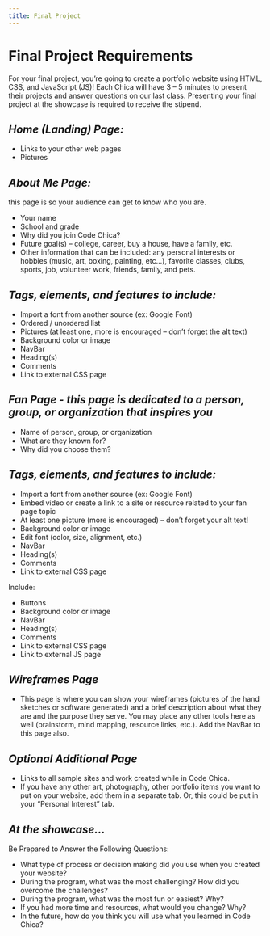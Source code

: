 ```yaml
---
title: Final Project
---
```


# Final Project Requirements

For your final project, you’re going to create a portfolio website using HTML, CSS, and JavaScript (JS)! Each Chica will have 3 – 5 minutes to present their projects and answer questions on our last class. Presenting your final project at the showcase is required to receive the stipend. 

## _Home (Landing) Page:_

- Links to your other web pages
- Pictures

## _About Me Page:_
this page is so your audience can get to know who you are.

- Your name
- School and grade
- Why did you join Code Chica?
- Future goal(s) – college, career, buy a house, have a family, etc.
- Other information that can be included: any personal interests or hobbies (music, art, boxing, painting, etc...), favorite classes, clubs, sports, job, volunteer work, friends, family, and pets.

## _Tags, elements, and features to include:_

- Import a font from another source (ex: Google Font)
- Ordered / unordered list
- Pictures (at least one, more is encouraged – don’t forget the alt text)
- Background color or image
- NavBar
- Heading(s)
- Comments
- Link to external CSS page

## _Fan Page - this page is dedicated to a person, group, or organization that inspires you_

- Name of person, group, or organization
- What are they known for?
- Why did you choose them?

## _Tags, elements, and features to include:_

- Import a font from another source (ex: Google Font)
- Embed video or create a link to a site or resource related to your fan page topic
- At least one picture (more is encouraged) – don’t forget your alt text!
- Background color or image
- Edit font (color, size, alignment, etc.)
- NavBar
- Heading(s)
- Comments
- Link to external CSS page

Include:

- Buttons
- Background color or image
- NavBar
- Heading(s)
- Comments
- Link to external CSS page
- Link to external JS page

## _Wireframes Page_

- This page is where you can show your wireframes (pictures of the hand sketches or software generated) and a brief description about what they are and the purpose they serve. You may place any other tools here as well (brainstorm, mind mapping, resource links, etc.). Add the NavBar to this page also.

## _Optional Additional Page_

- Links to all sample sites and work created while in Code Chica.
- If you have any other art, photography, other portfolio items you want to put on your website, add them in a separate tab. Or, this could be put in your “Personal Interest” tab.

## _At the showcase…_

Be Prepared to Answer the Following Questions:

* What type of process or decision making did you use when you created your website?
* During the program, what was the most challenging? How did you overcome the challenges?
* During the program, what was the most fun or easiest? Why?
* If you had more time and resources, what would you change? Why?
* In the future, how do you think you will use what you learned in Code Chica?

